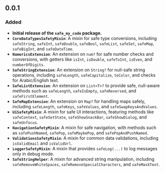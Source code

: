 ## 0.0.1

### Added
- **Initial release of the `safe_my_code` package.**
- **`CoreDataTypesSafetyMixin`**: A mixin for safe type conversions, including `safeString`, `safeInt`, `safeDouble`, `safeBool`, `safeList`, `safeSet`, `safeMap`, `safeBigInt`, and `safeDateTime`.
- **`NumericsExtension`**: An extension on `num?` for safe number checks and conversions, with getters like `isInt`, `isDouble`, `safeToInt`, `isEven`, and `numberOfDigits`.
- **`SafeStringExtension`**: An extension on `String?` for null-safe string operations, including `safeLength`, `safeCapitalize`, `toColor`, and checks for Arabic/English text.
- **`SafeListExtension`**: An extension on `List<T>?` to provide safe, null-aware methods such as `safeLength`, `safeIsEmpty`, `safeReversed`, and `safeFirstElement`.
- **`SafeMapExtension`**: An extension on `Map?` for handling maps safely, including `safeLength`, `safeKeys`, `safeValues`, and `safeSwapKeysAndValues`.
- **`UiSafetyMixin`**: A mixin for safe UI interactions, featuring methods like `safeContext`, `safeSetState`, `safeShowSnackBar`, `safeShowDialog`, and `safeUnfocus`.
- **`NavigationSafetyMixin`**: A mixin for safe navigation, with methods such as `safePushNamed`, `safePop`, `safeMaybePop`, and `safePopAndPushNamed`.
- **`ValidationsSafetyMixin`**: A mixin for common data validations, including `isValidEmail` and `isValidUrl`.
- **`LoggerSafetyMixin`**: A mixin that provides `safeLog(...)` to log messages only in debug mode.
- **`SafeStringHelper`**: A mixin for advanced string manipulation, including `safeRemoveWhiteSpaces`, `safeRemoveSpecialCharacters`, and `safeMaskText`.